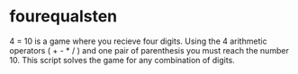 # fourequalsten

4 = 10 is a game where you recieve four digits. Using the 4 arithmetic operators ( + - * / ) and one pair of parenthesis you must reach the number 10.
This script solves the game for any combination of digits.
